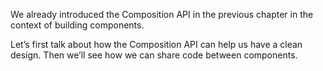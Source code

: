 
We already introduced the Composition API in the previous chapter in the context of building
components.

Let’s first talk about how the Composition API can help us have a clean design. Then we’ll see how we can share code between components.

